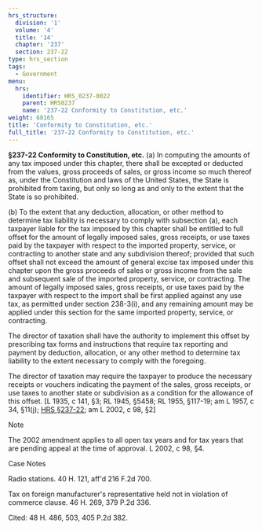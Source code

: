 ```yaml
---
hrs_structure:
  division: '1'
  volume: '4'
  title: '14'
  chapter: '237'
  section: 237-22
type: hrs_section
tags:
  - Government
menu:
  hrs:
    identifier: HRS_0237-0022
    parent: HRS0237
    name: '237-22 Conformity to Constitution, etc.'
weight: 68165
title: 'Conformity to Constitution, etc.'
full_title: '237-22 Conformity to Constitution, etc.'
---
```

**§237-22 Conformity to Constitution, etc.** (a) In computing the amounts of any tax imposed under this chapter, there shall be excepted or deducted from the values, gross proceeds of sales, or gross income so much thereof as, under the Constitution and laws of the United States, the State is prohibited from taxing, but only so long as and only to the extent that the State is so prohibited.

(b) To the extent that any deduction, allocation, or other method to determine tax liability is necessary to comply with subsection (a), each taxpayer liable for the tax imposed by this chapter shall be entitled to full offset for the amount of legally imposed sales, gross receipts, or use taxes paid by the taxpayer with respect to the imported property, service, or contracting to another state and any subdivision thereof; provided that such offset shall not exceed the amount of general excise tax imposed under this chapter upon the gross proceeds of sales or gross income from the sale and subsequent sale of the imported property, service, or contracting. The amount of legally imposed sales, gross receipts, or use taxes paid by the taxpayer with respect to the import shall be first applied against any use tax, as permitted under section 238-3(i), and any remaining amount may be applied under this section for the same imported property, service, or contracting.

The director of taxation shall have the authority to implement this offset by prescribing tax forms and instructions that require tax reporting and payment by deduction, allocation, or any other method to determine tax liability to the extent necessary to comply with the foregoing.

The director of taxation may require the taxpayer to produce the necessary receipts or vouchers indicating the payment of the sales, gross receipts, or use taxes to another state or subdivision as a condition for the allowance of this offset. [L 1935, c 141, §3; RL 1945, §5458; RL 1955, §117-19; am L 1957, c 34, §11(j); [HRS §237-22](/title-14/chapter-237/section-237-22/); am L 2002, c 98, §2]

Note

The 2002 amendment applies to all open tax years and for tax years that are pending appeal at the time of approval. L 2002, c 98, §4.

Case Notes

Radio stations. 40 H. 121, aff'd 216 F.2d 700.

Tax on foreign manufacturer's representative held not in violation of commerce clause. 46 H. 269, 379 P.2d 336.

Cited: 48 H. 486, 503, 405 P.2d 382.